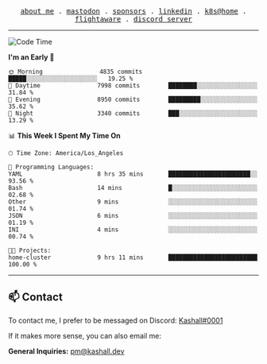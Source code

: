 <p align="center">
  <samp>
    <a href="https://jordanjones.org/">about me</a> .
    <a rel="me" href="https://mastodon.social/@kashall">mastodon</a> .
    <a href="https://github.com/sponsors/kashalls">sponsors</a> .
    <a href="https://linkedin.com/in/jordpjones">linkedin</a> .
    <a href="https://github.com/kashalls/home-cluster">k8s@home</a> .
    <a href="https://flightaware.com/adsb/stats/user/kashalls">flightaware</a> .
    <a href="https://discord.gg/ctgrp8k">discord server</a>
  </samp>
</p>

---

<!--START_SECTION:waka-->
![Code Time](http://img.shields.io/badge/Code%20Time-1%2C438%20hrs%2023%20mins-blue)

**I'm an Early 🐤** 

```text
🌞 Morning                4835 commits        █████░░░░░░░░░░░░░░░░░░░░   19.25 % 
🌆 Daytime                7998 commits        ████████░░░░░░░░░░░░░░░░░   31.84 % 
🌃 Evening                8950 commits        █████████░░░░░░░░░░░░░░░░   35.62 % 
🌙 Night                  3340 commits        ███░░░░░░░░░░░░░░░░░░░░░░   13.29 % 
```


📊 **This Week I Spent My Time On** 

```text
🕑︎ Time Zone: America/Los_Angeles

💬 Programming Languages: 
YAML                     8 hrs 35 mins       ███████████████████████░░   93.56 % 
Bash                     14 mins             █░░░░░░░░░░░░░░░░░░░░░░░░   02.68 % 
Other                    9 mins              ░░░░░░░░░░░░░░░░░░░░░░░░░   01.74 % 
JSON                     6 mins              ░░░░░░░░░░░░░░░░░░░░░░░░░   01.19 % 
INI                      4 mins              ░░░░░░░░░░░░░░░░░░░░░░░░░   00.74 % 

🐱‍💻 Projects: 
home-cluster             9 hrs 11 mins       █████████████████████████   100.00 % 
```


<!--END_SECTION:waka-->

---

## 📫 Contact

To contact me, I prefer to be messaged on Discord:  [Kashall#0001](https://discord.com/users/201077739589992448)

If it makes more sense, you can also email me:

**General Inquiries:** pm@kashall.dev  
